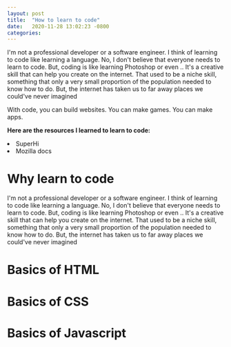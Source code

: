 ```yaml
---
layout: post
title:  "How to learn to code"
date:   2020-11-28 13:02:23 -0800
categories: 
---
```


I'm not a professional developer or a software engineer. I think of learning to code like learning a language. No, I don't believe that everyone needs to learn to code. But, coding is like learning Photoshop or even .. It's a creative skill that can help you create on the internet. That used to be a niche skill, something that only a very small proportion of the population needed to know how to do. But, the internet has taken us to far away places we could've never imagined

With code, you can build websites. You can make games. You can make apps. 

<strong>Here are the resources I learned to learn to code:</strong>

<li>SuperHi
<li>Mozilla docs

<h1>Why learn to code</h1>

I'm not a professional developer or a software engineer. I think of learning to code like learning a language. No, I don't believe that everyone needs to learn to code. But, coding is like learning Photoshop or even .. It's a creative skill that can help you create on the internet. That used to be a niche skill, something that only a very small proportion of the population needed to know how to do. But, the internet has taken us to far away places we could've never imagined


<h1>Basics of HTML</h1>

<h1>Basics of CSS</h1>

<h1>Basics of Javascript</h1>